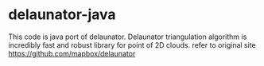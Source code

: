 # delaunator-java
This code is java port of delaunator.
Delaunator triangulation algorithm is incredibly fast and robust library for point of 2D clouds.
refer to original site https://github.com/mapbox/delaunator
